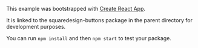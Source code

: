 This example was bootstrapped with [Create React App](https://github.com/facebook/create-react-app).

It is linked to the squaredesign-buttons package in the parent directory for development purposes.

You can run `npm install` and then `npm start` to test your package.

